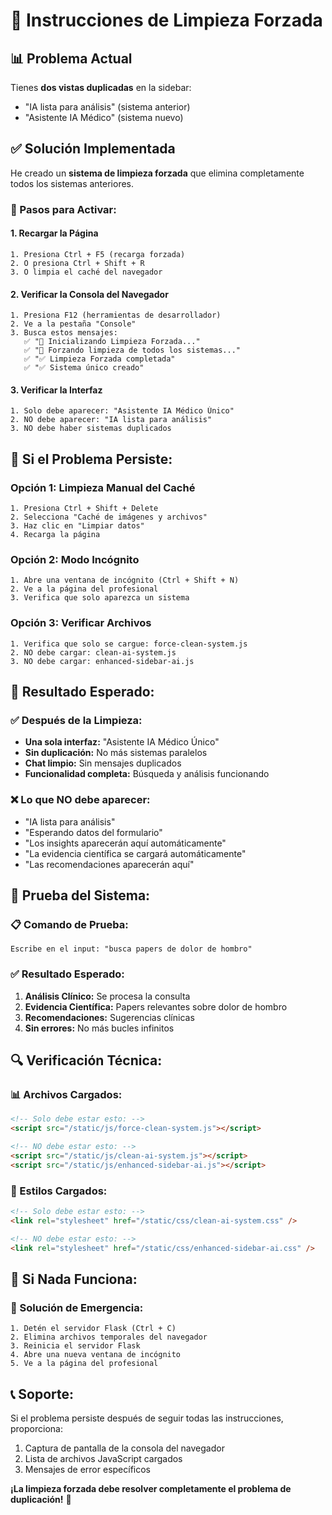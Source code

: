 # 🧹 Instrucciones de Limpieza Forzada

## 📊 **Problema Actual**

Tienes **dos vistas duplicadas** en la sidebar:

- "IA lista para análisis" (sistema anterior)
- "Asistente IA Médico" (sistema nuevo)

## ✅ **Solución Implementada**

He creado un **sistema de limpieza forzada** que elimina completamente todos los sistemas anteriores.

### **🚀 Pasos para Activar:**

#### **1. Recargar la Página**

```
1. Presiona Ctrl + F5 (recarga forzada)
2. O presiona Ctrl + Shift + R
3. O limpia el caché del navegador
```

#### **2. Verificar la Consola del Navegador**

```
1. Presiona F12 (herramientas de desarrollador)
2. Ve a la pestaña "Console"
3. Busca estos mensajes:
   ✅ "🧹 Inicializando Limpieza Forzada..."
   ✅ "🧹 Forzando limpieza de todos los sistemas..."
   ✅ "✅ Limpieza Forzada completada"
   ✅ "✅ Sistema único creado"
```

#### **3. Verificar la Interfaz**

```
1. Solo debe aparecer: "Asistente IA Médico Único"
2. NO debe aparecer: "IA lista para análisis"
3. NO debe haber sistemas duplicados
```

## 🔧 **Si el Problema Persiste:**

### **Opción 1: Limpieza Manual del Caché**

```
1. Presiona Ctrl + Shift + Delete
2. Selecciona "Caché de imágenes y archivos"
3. Haz clic en "Limpiar datos"
4. Recarga la página
```

### **Opción 2: Modo Incógnito**

```
1. Abre una ventana de incógnito (Ctrl + Shift + N)
2. Ve a la página del profesional
3. Verifica que solo aparezca un sistema
```

### **Opción 3: Verificar Archivos**

```
1. Verifica que solo se cargue: force-clean-system.js
2. NO debe cargar: clean-ai-system.js
3. NO debe cargar: enhanced-sidebar-ai.js
```

## 🎯 **Resultado Esperado:**

### **✅ Después de la Limpieza:**

- **Una sola interfaz:** "Asistente IA Médico Único"
- **Sin duplicación:** No más sistemas paralelos
- **Chat limpio:** Sin mensajes duplicados
- **Funcionalidad completa:** Búsqueda y análisis funcionando

### **❌ Lo que NO debe aparecer:**

- "IA lista para análisis"
- "Esperando datos del formulario"
- "Los insights aparecerán aquí automáticamente"
- "La evidencia científica se cargará automáticamente"
- "Las recomendaciones aparecerán aquí"

## 🧪 **Prueba del Sistema:**

### **📋 Comando de Prueba:**

```
Escribe en el input: "busca papers de dolor de hombro"
```

### **✅ Resultado Esperado:**

1. **Análisis Clínico:** Se procesa la consulta
2. **Evidencia Científica:** Papers relevantes sobre dolor de hombro
3. **Recomendaciones:** Sugerencias clínicas
4. **Sin errores:** No más bucles infinitos

## 🔍 **Verificación Técnica:**

### **📊 Archivos Cargados:**

```html
<!-- Solo debe estar esto: -->
<script src="/static/js/force-clean-system.js"></script>

<!-- NO debe estar esto: -->
<script src="/static/js/clean-ai-system.js"></script>
<script src="/static/js/enhanced-sidebar-ai.js"></script>
```

### **🎨 Estilos Cargados:**

```html
<!-- Solo debe estar esto: -->
<link rel="stylesheet" href="/static/css/clean-ai-system.css" />

<!-- NO debe estar esto: -->
<link rel="stylesheet" href="/static/css/enhanced-sidebar-ai.css" />
```

## 🚨 **Si Nada Funciona:**

### **🔄 Solución de Emergencia:**

```
1. Detén el servidor Flask (Ctrl + C)
2. Elimina archivos temporales del navegador
3. Reinicia el servidor Flask
4. Abre una nueva ventana de incógnito
5. Ve a la página del profesional
```

## 📞 **Soporte:**

Si el problema persiste después de seguir todas las instrucciones, proporciona:

1. Captura de pantalla de la consola del navegador
2. Lista de archivos JavaScript cargados
3. Mensajes de error específicos

**¡La limpieza forzada debe resolver completamente el problema de duplicación!** 🎉
